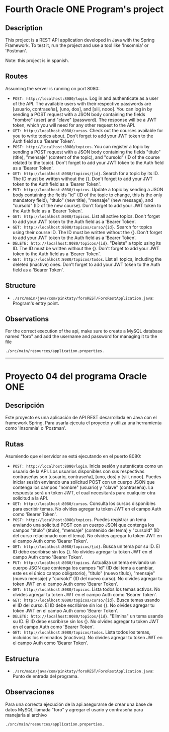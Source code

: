 # Fourth Oracle ONE Program's project

## Description

This project is a REST API application developed in Java with the Spring Framework. To test it, run the project and use a tool like 'Insomnia' or 'Postman'.

Note: this project is in spanish.

## Routes
Assuming the server is running on port 8080:
- `POST: http://localhost:8080/login`. Log in and authenticate as a user of the API. The available users with their respective passwords are [usuario, contraseña], [uno, dos], and [siii, nooo]. You can log in by sending a POST request with a JSON body containing the fields "nombre" (user) and "clave" (password). The response will be a JWT token, which you will need for any other request to the API.
- `GET: http://localhost:8080/cursos`. Check out the courses available for you to write topics about. Don't forget to add your JWT token to the Auth field as a 'Bearer Token'.
- `POST: http://localhost:8080/topicos`. You can register a topic by sending a POST request with a JSON body containing the fields "titulo" (title), "mensaje" (content of the topic), and "cursoId" (ID of the course related to the topic). Don't forget to add your JWT token to the Auth field as a 'Bearer Token'.
- `GET: http://localhost:8080/topicos/{id}`. Search for a topic by its ID. The ID must be written without the {}. Don't forget to add your JWT token to the Auth field as a 'Bearer Token'.
- `PUT: http://localhost:8080/topicos`. Update a topic by sending a JSON body containing the fields "id" (ID of the topic to change, this is the only mandatory field), "titulo" (new title), "mensaje" (new message), and "cursoId" (ID of the new course). Don't forget to add your JWT token to the Auth field as a 'Bearer Token'.
- `GET: http://localhost:8080/topicos`. List all active topics. Don't forget to add your JWT token to the Auth field as a 'Bearer Token'.
- `GET: http://localhost:8080/topicos/curso/{id}`. Search for topics using their course ID. The ID must be written without the {}. Don't forget to add your JWT token to the Auth field as a 'Bearer Token'.
- `DELETE: http://localhost:8080/topicos/{id}`. "Delete" a topic using its ID. The ID must be written without the {}. Don't forget to add your JWT token to the Auth field as a 'Bearer Token'.
- `GET: http://localhost:8080/topicos/todos`. List all topics, including the deleted (inactive) ones. Don't forget to add your JWT token to the Auth field as a 'Bearer Token'.

## Structure
- `./src/main/java/com/pinktaty/foroREST/ForoRestApplication.java`: Program's entry point.

## Observations

For the correct execution of the api, make sure to create a MySQL database named "foro" and add the username 
and password for managing it to the file
```bash
./src/main/resources/application.properties.
```

* * *

# Proyecto 04 del programa Oracle ONE

## Descripción

Este proyecto es una aplicación de API REST desarrollada en Java con el framework Spring. Para usarla ejecuta el 
proyecto y utiliza una herramienta como 'Insomnia' o 'Postman'.

## Rutas
Asumiendo que el servidor se está ejecutando en el puerto 8080:
- `POST: http://localhost:8080/login`. Inicia sesión y autentícate como un usuario de la API. Los usuarios disponibles con sus respectivas contraseñas son [usuario, contraseña], [uno, dos] y [siii, nooo]. Puedes iniciar sesión enviando una solicitud POST con un cuerpo JSON que contenga los campos "nombre" (usuario) y "clave" (contraseña). La respuesta será un token JWT, el cual necesitarás para cualquier otra solicitud a la API.
- `GET: http://localhost:8080/cursos`. Consulta los cursos disponibles para escribir temas. No olvides agregar tu token JWT en el campo Auth como 'Bearer Token'.
- `POST: http://localhost:8080/topicos`. Puedes registrar un tema enviando una solicitud POST con un cuerpo JSON que contenga los campos "titulo" (título), "mensaje" (contenido del tema) y "cursoId" (ID del curso relacionado con el tema). No olvides agregar tu token JWT en el campo Auth como 'Bearer Token'.
- `GET: http://localhost:8080/topicos/{id}`. Busca un tema por su ID. El ID debe escribirse sin los {}. No olvides agregar tu token JWT en el campo Auth como 'Bearer Token'.
- `PUT: http://localhost:8080/topicos`. Actualiza un tema enviando un cuerpo JSON que contenga los campos "id" (ID del tema a cambiar, este es el único campo obligatorio), "titulo" (nuevo título), "mensaje" (nuevo mensaje) y "cursoId" (ID del nuevo curso). No olvides agregar tu token JWT en el campo Auth como 'Bearer Token'.
- `GET: http://localhost:8080/topicos`. Lista todos los temas activos. No olvides agregar tu token JWT en el campo Auth como 'Bearer Token'.
- `GET: http://localhost:8080/topicos/curso/{id}`. Busca temas usando el ID del curso. El ID debe escribirse sin los {}. No olvides agregar tu token JWT en el campo Auth como 'Bearer Token'.
- `DELETE: http://localhost:8080/topicos/{id}`. "Elimina" un tema usando su ID. El ID debe escribirse sin los {}. No olvides agregar tu token JWT en el campo Auth como 'Bearer Token'.
- `GET: http://localhost:8080/topicos/todos`. Lista todos los temas, incluidos los eliminados (inactivos). No olvides agregar tu token JWT en el campo Auth como 'Bearer Token'.

## Estructura
- `./src/main/java/com/pinktaty/foroREST/ForoRestApplication.java`: Punto de entrada del programa.

## Observaciones

Para una correcta ejecución de la api asegurarse de crear una base de datos MySQL llamada "foro" y agregar el 
usario y contraseña para manejarla al archivo
```bash
./src/main/resources/application.properties.
```

